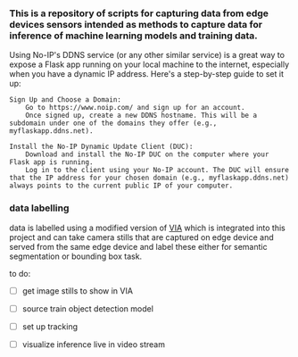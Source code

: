 ### This is a repository of scripts for capturing data from edge devices sensors intended as methods to capture data for inference of machine learning models and training data.

Using No-IP's DDNS service (or any other similar service) is a great way to expose a Flask app running on your local machine to the internet, especially when you have a dynamic IP address. Here's a step-by-step guide to set it up:

    Sign Up and Choose a Domain:
        Go to https://www.noip.com/ and sign up for an account.
        Once signed up, create a new DDNS hostname. This will be a subdomain under one of the domains they offer (e.g., myflaskapp.ddns.net).

    Install the No-IP Dynamic Update Client (DUC):
        Download and install the No-IP DUC on the computer where your Flask app is running.
        Log in to the client using your No-IP account. The DUC will ensure that the IP address for your chosen domain (e.g., myflaskapp.ddns.net) always points to the current public IP of your computer.


### data labelling

data is labelled using a modified version of  [VIA](https://www.robots.ox.ac.uk/~vgg/software/via/) which is integrated into this project and can take camera stills that are captured on edge device and served from the same edge device and label these either for semantic segmentation or bounding box task.

to do:

- [ ] get image stills to show in VIA
- [ ] source train object detection model
- [ ] set up tracking
- [ ] visualize inference live in video stream



